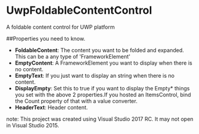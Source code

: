 # UwpFoldableContentControl
A foldable content control for UWP platform


##Properties you need to know.

<ul>
  <li><b>FoldableContent</b>: The content you want to be folded and expanded. This can be a any type of 'FrameworkElement'</li>
  <li><b>EmptyContent</b>: A FrameworkElement you want to display when there is no content.</li>
  <li><b>EmptyText</b>: If you just want to display an string when there is no content.</li>
  <li><b>DisplayEmpty</b>: Set this to true if you want to display the Empty* things you set with the above 2 properties.If you hosted an ItemsControl, bind the Count property of that with a value converter.</li>
  <li><b>HeaderText</b>: Header content.</li>
</ul>

note: This project was created using Visual Studio 2017 RC. It may not open in Visual Studio 2015.
